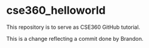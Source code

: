# cse360_helloworld
This repository is to serve as CSE360 GitHub tutorial.

This is a change reflecting a commit done by Brandon.

